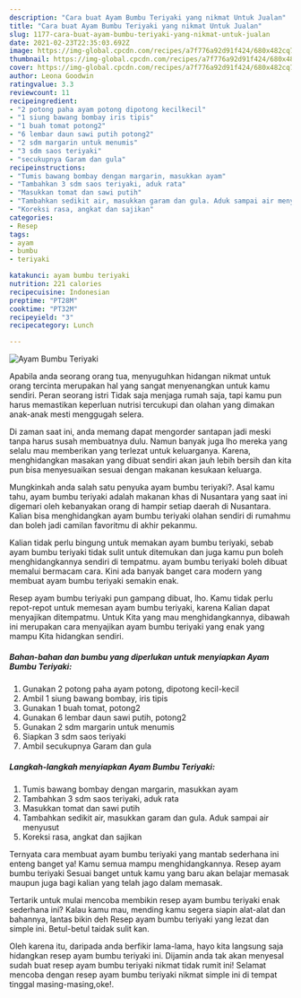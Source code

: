 ```yaml
---
description: "Cara buat Ayam Bumbu Teriyaki yang nikmat Untuk Jualan"
title: "Cara buat Ayam Bumbu Teriyaki yang nikmat Untuk Jualan"
slug: 1177-cara-buat-ayam-bumbu-teriyaki-yang-nikmat-untuk-jualan
date: 2021-02-23T22:35:03.692Z
image: https://img-global.cpcdn.com/recipes/a7f776a92d91f424/680x482cq70/ayam-bumbu-teriyaki-foto-resep-utama.jpg
thumbnail: https://img-global.cpcdn.com/recipes/a7f776a92d91f424/680x482cq70/ayam-bumbu-teriyaki-foto-resep-utama.jpg
cover: https://img-global.cpcdn.com/recipes/a7f776a92d91f424/680x482cq70/ayam-bumbu-teriyaki-foto-resep-utama.jpg
author: Leona Goodwin
ratingvalue: 3.3
reviewcount: 11
recipeingredient:
- "2 potong paha ayam potong dipotong kecilkecil"
- "1 siung bawang bombay iris tipis"
- "1 buah tomat potong2"
- "6 lembar daun sawi putih potong2"
- "2 sdm margarin untuk menumis"
- "3 sdm saos teriyaki"
- "secukupnya Garam dan gula"
recipeinstructions:
- "Tumis bawang bombay dengan margarin, masukkan ayam"
- "Tambahkan 3 sdm saos teriyaki, aduk rata"
- "Masukkan tomat dan sawi putih"
- "Tambahkan sedikit air, masukkan garam dan gula. Aduk sampai air menyusut"
- "Koreksi rasa, angkat dan sajikan"
categories:
- Resep
tags:
- ayam
- bumbu
- teriyaki

katakunci: ayam bumbu teriyaki 
nutrition: 221 calories
recipecuisine: Indonesian
preptime: "PT28M"
cooktime: "PT32M"
recipeyield: "3"
recipecategory: Lunch

---
```



![Ayam Bumbu Teriyaki](https://img-global.cpcdn.com/recipes/a7f776a92d91f424/680x482cq70/ayam-bumbu-teriyaki-foto-resep-utama.jpg)

Apabila anda seorang orang tua, menyuguhkan hidangan nikmat untuk orang tercinta merupakan hal yang sangat menyenangkan untuk kamu sendiri. Peran seorang istri Tidak saja menjaga rumah saja, tapi kamu pun harus memastikan keperluan nutrisi tercukupi dan olahan yang dimakan anak-anak mesti menggugah selera.

Di zaman  saat ini, anda memang dapat mengorder santapan jadi meski tanpa harus susah membuatnya dulu. Namun banyak juga lho mereka yang selalu mau memberikan yang terlezat untuk keluarganya. Karena, menghidangkan masakan yang dibuat sendiri akan jauh lebih bersih dan kita pun bisa menyesuaikan sesuai dengan makanan kesukaan keluarga. 



Mungkinkah anda salah satu penyuka ayam bumbu teriyaki?. Asal kamu tahu, ayam bumbu teriyaki adalah makanan khas di Nusantara yang saat ini digemari oleh kebanyakan orang di hampir setiap daerah di Nusantara. Kalian bisa menghidangkan ayam bumbu teriyaki olahan sendiri di rumahmu dan boleh jadi camilan favoritmu di akhir pekanmu.

Kalian tidak perlu bingung untuk memakan ayam bumbu teriyaki, sebab ayam bumbu teriyaki tidak sulit untuk ditemukan dan juga kamu pun boleh menghidangkannya sendiri di tempatmu. ayam bumbu teriyaki boleh dibuat memalui bermacam cara. Kini ada banyak banget cara modern yang membuat ayam bumbu teriyaki semakin enak.

Resep ayam bumbu teriyaki pun gampang dibuat, lho. Kamu tidak perlu repot-repot untuk memesan ayam bumbu teriyaki, karena Kalian dapat menyajikan ditempatmu. Untuk Kita yang mau menghidangkannya, dibawah ini merupakan cara menyajikan ayam bumbu teriyaki yang enak yang mampu Kita hidangkan sendiri.

<!--inarticleads1-->

##### Bahan-bahan dan bumbu yang diperlukan untuk menyiapkan Ayam Bumbu Teriyaki:

1. Gunakan 2 potong paha ayam potong, dipotong kecil-kecil
1. Ambil 1 siung bawang bombay, iris tipis
1. Gunakan 1 buah tomat, potong2
1. Gunakan 6 lembar daun sawi putih, potong2
1. Gunakan 2 sdm margarin untuk menumis
1. Siapkan 3 sdm saos teriyaki
1. Ambil secukupnya Garam dan gula




<!--inarticleads2-->

##### Langkah-langkah menyiapkan Ayam Bumbu Teriyaki:

1. Tumis bawang bombay dengan margarin, masukkan ayam
1. Tambahkan 3 sdm saos teriyaki, aduk rata
1. Masukkan tomat dan sawi putih
1. Tambahkan sedikit air, masukkan garam dan gula. Aduk sampai air menyusut
1. Koreksi rasa, angkat dan sajikan




Ternyata cara membuat ayam bumbu teriyaki yang mantab sederhana ini enteng banget ya! Kamu semua mampu menghidangkannya. Resep ayam bumbu teriyaki Sesuai banget untuk kamu yang baru akan belajar memasak maupun juga bagi kalian yang telah jago dalam memasak.

Tertarik untuk mulai mencoba membikin resep ayam bumbu teriyaki enak sederhana ini? Kalau kamu mau, mending kamu segera siapin alat-alat dan bahannya, lantas bikin deh Resep ayam bumbu teriyaki yang lezat dan simple ini. Betul-betul taidak sulit kan. 

Oleh karena itu, daripada anda berfikir lama-lama, hayo kita langsung saja hidangkan resep ayam bumbu teriyaki ini. Dijamin anda tak akan menyesal sudah buat resep ayam bumbu teriyaki nikmat tidak rumit ini! Selamat mencoba dengan resep ayam bumbu teriyaki nikmat simple ini di tempat tinggal masing-masing,oke!.

